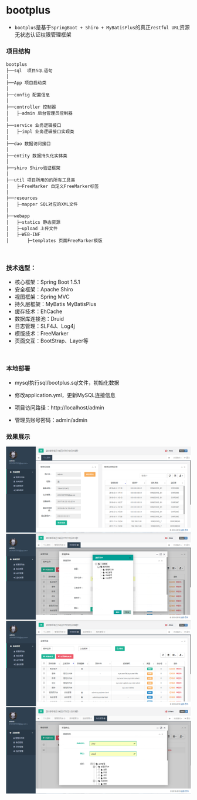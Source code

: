 # bootplus

- ```bootplus```是基于```SpringBoot + Shiro + MyBatisPlus```的真正```restful URL```资源无状态认证权限管理框架

### **项目结构**
```
bootplus
├──sql  项目SQL语句
│
├──App 项目启动类
│
├──config 配置信息
│
├──controller 控制器
│	├─admin 后台管理员控制器
│
├──service 业务逻辑接口
│	├─impl 业务逻辑接口实现类
│
├──dao 数据访问接口
│
├──entity 数据持久化实体类
│
├──shiro Shiro验证框架
│
├──util 项目所用的的所有工具类
│	├─FreeMarker 自定义FreeMarker标签
│
├──resources
│	├─mapper SQL对应的XML文件
│
├──webapp
│	├─statics 静态资源
│	├─upload 上传文件
│	├─WEB-INF
│		├─templates 页面FreeMarker模版
```
<br>

### **技术选型：**
- 核心框架：Spring Boot 1.5.1
- 安全框架：Apache Shiro
- 视图框架：Spring MVC
- 持久层框架：MyBatis MyBatisPlus
- 缓存技术：EhCache
- 数据库连接池：Druid
- 日志管理：SLF4J、Log4j
- 模版技术：FreeMarker
- 页面交互：BootStrap、Layer等
<br>

### **本地部署**
- mysql执行sql/bootplus.sql文件，初始化数据

- 修改application.yml，更新MySQL连接信息

- 项目访问路径：http://localhost/admin
- 管理员账号密码：admin/admin


### 效果展示  
![演示效果图](/images/1.png)
![演示效果图](/images/2.png)
![演示效果图](/images/3.png)
![演示效果图](/images/4.png)